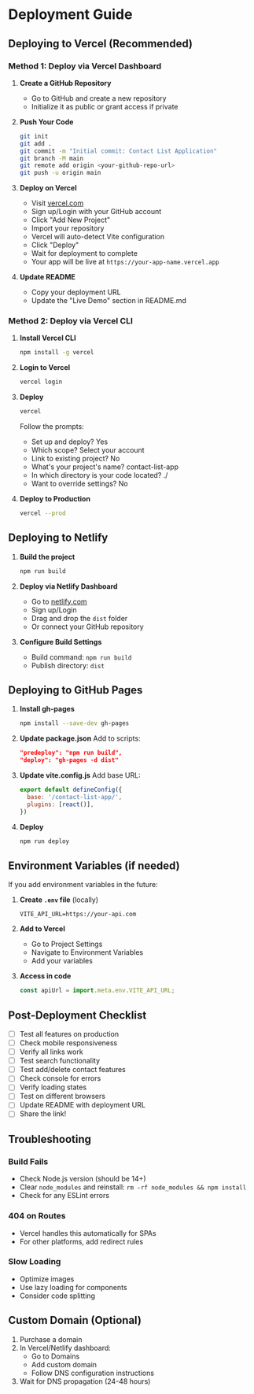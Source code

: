 # Deployment Guide

## Deploying to Vercel (Recommended)

### Method 1: Deploy via Vercel Dashboard

1. **Create a GitHub Repository**
   - Go to GitHub and create a new repository
   - Initialize it as public or grant access if private

2. **Push Your Code**
   ```bash
   git init
   git add .
   git commit -m "Initial commit: Contact List Application"
   git branch -M main
   git remote add origin <your-github-repo-url>
   git push -u origin main
   ```

3. **Deploy on Vercel**
   - Visit [vercel.com](https://vercel.com)
   - Sign up/Login with your GitHub account
   - Click "Add New Project"
   - Import your repository
   - Vercel will auto-detect Vite configuration
   - Click "Deploy"
   - Wait for deployment to complete
   - Your app will be live at `https://your-app-name.vercel.app`

4. **Update README**
   - Copy your deployment URL
   - Update the "Live Demo" section in README.md

### Method 2: Deploy via Vercel CLI

1. **Install Vercel CLI**
   ```bash
   npm install -g vercel
   ```

2. **Login to Vercel**
   ```bash
   vercel login
   ```

3. **Deploy**
   ```bash
   vercel
   ```
   
   Follow the prompts:
   - Set up and deploy? Yes
   - Which scope? Select your account
   - Link to existing project? No
   - What's your project's name? contact-list-app
   - In which directory is your code located? ./
   - Want to override settings? No

4. **Deploy to Production**
   ```bash
   vercel --prod
   ```

## Deploying to Netlify

1. **Build the project**
   ```bash
   npm run build
   ```

2. **Deploy via Netlify Dashboard**
   - Go to [netlify.com](https://netlify.com)
   - Sign up/Login
   - Drag and drop the `dist` folder
   - Or connect your GitHub repository

3. **Configure Build Settings**
   - Build command: `npm run build`
   - Publish directory: `dist`

## Deploying to GitHub Pages

1. **Install gh-pages**
   ```bash
   npm install --save-dev gh-pages
   ```

2. **Update package.json**
   Add to scripts:
   ```json
   "predeploy": "npm run build",
   "deploy": "gh-pages -d dist"
   ```

3. **Update vite.config.js**
   Add base URL:
   ```javascript
   export default defineConfig({
     base: '/contact-list-app/',
     plugins: [react()],
   })
   ```

4. **Deploy**
   ```bash
   npm run deploy
   ```

## Environment Variables (if needed)

If you add environment variables in the future:

1. **Create `.env` file** (locally)
   ```
   VITE_API_URL=https://your-api.com
   ```

2. **Add to Vercel**
   - Go to Project Settings
   - Navigate to Environment Variables
   - Add your variables

3. **Access in code**
   ```javascript
   const apiUrl = import.meta.env.VITE_API_URL;
   ```

## Post-Deployment Checklist

- [ ] Test all features on production
- [ ] Check mobile responsiveness
- [ ] Verify all links work
- [ ] Test search functionality
- [ ] Test add/delete contact features
- [ ] Check console for errors
- [ ] Verify loading states
- [ ] Test on different browsers
- [ ] Update README with deployment URL
- [ ] Share the link!

## Troubleshooting

### Build Fails
- Check Node.js version (should be 14+)
- Clear `node_modules` and reinstall: `rm -rf node_modules && npm install`
- Check for any ESLint errors

### 404 on Routes
- Vercel handles this automatically for SPAs
- For other platforms, add redirect rules

### Slow Loading
- Optimize images
- Use lazy loading for components
- Consider code splitting

## Custom Domain (Optional)

1. Purchase a domain
2. In Vercel/Netlify dashboard:
   - Go to Domains
   - Add custom domain
   - Follow DNS configuration instructions
3. Wait for DNS propagation (24-48 hours)
